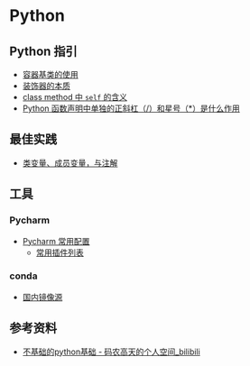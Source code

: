 Python
===


## Python 指引
- [容器基类的使用](./_archives/2022/08/Python容器基类的使用.md)
- [装饰器的本质](./_archives/2022/05/python装饰器的本质.md)
- [class method 中 `self` 的含义](./_archives/2022/06/python类方法中self的含义.md)
- [Python 函数声明中单独的正斜杠（/）和星号（*）是什么作用](./_archives/2022/07/python函数声明中单独的正斜杠和星号是什么意思.md)

## 最佳实践
- [类变量、成员变量，与注解](./_archives/2022/07/python类变量和成员变量的最佳实践)

## 工具

### Pycharm
- [Pycharm 常用配置](./_archives/2022/07/PyCharm常用配置.md)
    - [常用插件列表](./_archives/2022/07/PyCharm常用配置.md#常用插件)

### conda
- [国内镜像源](./_archives/2022/06/python国内镜像源.md)


## 参考资料
- [不基础的python基础 - 码农高天的个人空间_bilibili](https://space.bilibili.com/245645656/channel/collectiondetail?sid=346060)